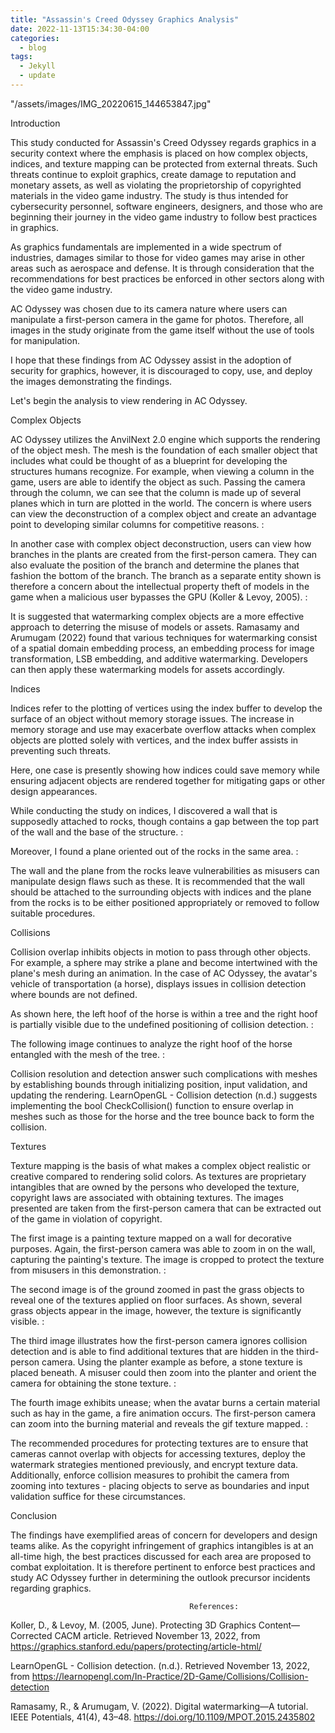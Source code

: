 ```yaml
---
title: "Assassin's Creed Odyssey Graphics Analysis"
date: 2022-11-13T15:34:30-04:00
categories:
  - blog
tags:
  - Jekyll
  - update
---
```


"/assets/images/IMG_20220615_144653847.jpg"

Introduction

This study conducted for Assassin's Creed Odyssey regards graphics in a security context where the emphasis is placed on how complex objects, indices, and texture mapping can be protected from external threats. Such threats continue to exploit graphics, create damage to reputation and monetary assets, as well as violating the proprietorship of copyrighted materials in the video game industry. The study is thus intended for cybersecurity personnel, software engineers, designers, and those who are beginning their journey in the video game industry to follow best practices in graphics. 

As graphics fundamentals are implemented in a wide spectrum of industries, damages similar to those for video games may arise in other areas such as aerospace and defense. It is through consideration that the recommendations for best practices be enforced in other sectors along with the video game industry. 

 AC Odyssey was chosen due to its camera nature where users can manipulate a first-person camera in the game for photos. Therefore, all images in the study originate from the game itself without the use of tools for manipulation. 

I hope that these findings from AC Odyssey assist in the adoption of security for graphics, however, it is discouraged to copy, use, and deploy the images demonstrating the findings. 

Let's begin the analysis to view rendering in AC Odyssey.

Complex Objects

AC Odyssey utilizes the AnvilNext 2.0 engine which supports the rendering of the object mesh. The mesh is the foundation of each smaller object that includes what could be thought of as a blueprint for developing the structures humans recognize. For example, when viewing a column in the game, users are able to identify the object as such. Passing the camera through the column, we can see that the column is made up of several planes which in turn are plotted in the world. The concern is where users can view the deconstruction of a complex object and create an advantage point to developing similar columns for competitive reasons. :


In another case with complex object deconstruction, users can view how branches in the plants are created from the first-person camera. They can also evaluate the position of the branch and determine the planes that fashion the bottom of the branch. The branch as a separate entity shown is therefore a concern about the intellectual property theft of models in the game when a  malicious user bypasses the GPU (Koller & Levoy, 2005). :



It is suggested that watermarking complex objects are a more effective approach to deterring the misuse of models or assets. Ramasamy and Arumugam (2022) found that various techniques for watermarking consist of a spatial domain embedding process, an embedding process for image transformation, LSB embedding, and additive watermarking. Developers can then apply these watermarking models for assets accordingly. 


Indices

Indices refer to the plotting of vertices using the index buffer to develop the surface of an object without memory storage issues. The increase in memory storage and use may exacerbate overflow attacks when complex objects are plotted solely with vertices, and the index buffer assists in preventing such threats. 

Here, one case is presently showing how indices could save memory while ensuring adjacent objects are rendered together for mitigating gaps or other design appearances.

While conducting the study on indices, I discovered a wall that is supposedly attached to rocks, though contains a gap between the top part of the wall and the base of the structure. :


Moreover, I found a plane oriented out of the rocks in the same area. :


The wall and the plane from the rocks leave vulnerabilities as misusers can manipulate design flaws such as these. It is recommended that the wall should be attached to the surrounding objects with indices and the plane from the rocks is to be either positioned appropriately or removed to follow suitable procedures.


Collisions

Collision overlap inhibits objects in motion to pass through other objects. For example, a sphere may strike a plane and become intertwined with the plane's mesh during an animation. In the case of AC Odyssey, the avatar's vehicle of transportation (a horse), displays issues in collision detection where bounds are not defined. 

As shown here, the left hoof of the horse is within a tree and the right hoof is partially visible due to the undefined positioning of collision detection. :


The following image continues to analyze the right hoof of the horse entangled with the mesh of the tree. :



Collision resolution and detection answer such complications with meshes by establishing bounds through initializing position, input validation, and updating the rendering.  LearnOpenGL - Collision detection (n.d.) suggests implementing the bool CheckCollision() function to ensure overlap in meshes such as those for the horse and the tree bounce back to form the collision. 


Textures

Texture mapping is the basis of what makes a complex object realistic or creative compared to rendering solid colors. As textures are proprietary intangibles that are owned by the persons who developed the texture, copyright laws are associated with obtaining textures. 
The images presented are taken from the first-person camera that can be extracted out of the game in violation of copyright. 

The first image is a painting texture mapped on a wall for decorative purposes. Again, the first-person camera was able to zoom in on the wall, capturing the painting's texture. The image is cropped to protect the texture from misusers in this demonstration. :


The second image is of the ground zoomed in past the grass objects to reveal one of the textures applied on floor surfaces. As shown, several grass objects appear in the image, however, the texture is significantly visible. :


The third image illustrates how the first-person camera ignores collision detection and is able to find additional textures that are hidden in the third-person camera. Using the planter example as before, a stone texture is placed beneath. A misuser could then zoom into the planter and orient the camera for obtaining the stone texture. :


The fourth image exhibits unease; when the avatar burns a certain material such as hay in the game, a fire animation occurs. The first-person camera can zoom into the burning material and reveals the gif texture mapped. :



The recommended procedures for protecting textures are to ensure that cameras cannot overlap with objects for accessing textures, deploy the watermark strategies mentioned previously, and encrypt texture data. Additionally, enforce collision measures to prohibit the camera from zooming into textures - placing objects to serve as boundaries and input validation suffice for these circumstances.



Conclusion

The findings have exemplified areas of concern for developers and design teams alike. As the copyright infringement of graphics intangibles is at an all-time high, the best practices discussed for each area are proposed to combat exploitation. It is therefore pertinent to enforce best practices and study AC Odyssey further in determining the outlook precursor incidents regarding graphics.



                                            References:
Koller, D., & Levoy, M. (2005, June). Protecting 3D Graphics Content—Corrected CACM article. Retrieved November 13, 2022, from https://graphics.stanford.edu/papers/protecting/article-html/

LearnOpenGL - Collision detection. (n.d.). Retrieved November 13, 2022, from https://learnopengl.com/In-Practice/2D-Game/Collisions/Collision-detection

Ramasamy, R., & Arumugam, V. (2022). Digital watermarking—A tutorial. IEEE Potentials, 41(4), 43–48. https://doi.org/10.1109/MPOT.2015.2435802

